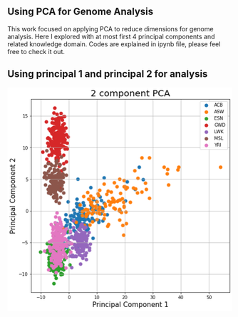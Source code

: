 ## Using PCA for Genome Analysis

This work focused on applying PCA to reduce dimensions for genome analysis. Here I explored with at most first 4 principal components and related knowledge domain. Codes are explained in ipynb file, please feel free to check it out.

## Using principal 1 and principal 2 for analysis

![plot](./Images/pic1.png)
